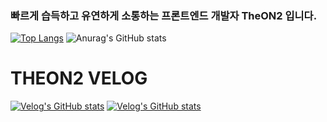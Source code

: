 ### 빠르게 습득하고 유연하게 소통하는 프론트엔드 개발자 TheON2 입니다.

[![Top Langs](https://github-readme-stats.vercel.app/api/top-langs/?username=TheON2&layout=donut&hide=python)](https://github.com/TheON2/github-readme-stats)
![Anurag's GitHub stats](https://github-readme-stats.vercel.app/api?username=TheON2&show_icons=true&theme=Gradient)
# THEON2 VELOG
[![Velog's GitHub stats](https://velog-readme-stats.vercel.app/api?name=theon2&tag=TIL)](https://velog.io/@theon2?tag=TIL)
[![Velog's GitHub stats](https://velog-readme-stats.vercel.app/api?name=theon2&tag=개발일지)](https://velog.io/@theon2?tag=개발일지)

